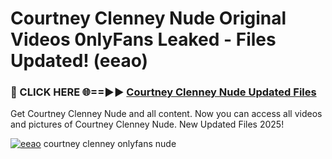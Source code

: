# Courtney Clenney Nude Original Videos 0nlyFans Leaked - Files Updated! (eeao)

<h3>🔴 CLICK HERE 🌐==►► <a href="https://tinyurl.com/52m3yx9h" rel="nofollow">Courtney Clenney Nude Updated Files</a></h3>

Get Courtney Clenney Nude and all content. Now you can access all videos and pictures of Courtney Clenney Nude. New Updated Files 2025!

[![eeao](https://i.imgur.com/TnHtlc8.gif)](https://tinyurl.com/52m3yx9h)
courtney clenney onlyfans nude